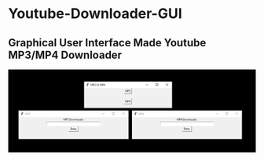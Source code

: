 # Youtube-Downloader-GUI

<h2>Graphical User Interface Made Youtube MP3/MP4 Downloader</h2>

![alt text](https://github.com/NonTrusted/Youtube-Downloader-GUI/blob/main/git/screenshot.png?raw=true)
